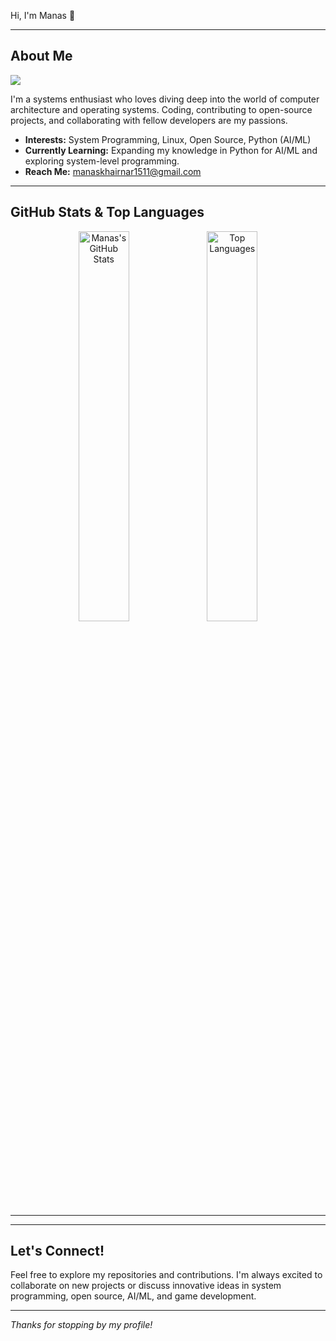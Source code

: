 Hi, I'm Manas 👋

---

## About Me
![](https://komarev.com/ghpvc/?username=manas1511200)

I'm a systems enthusiast who loves diving deep into the world of computer architecture and operating systems. Coding, contributing to open-source projects, and collaborating with fellow developers are my passions.

-   **Interests:** System Programming, Linux, Open Source, Python (AI/ML)
-   **Currently Learning:** Expanding my knowledge in Python for AI/ML and exploring system-level programming.
-   **Reach Me:** [manaskhairnar1511@gmail.com](mailto:manaskhairnar1511@gmail.com)

---

## GitHub Stats & Top Languages

<p align="center">
    <img src="https://github-readme-stats.vercel.app/api?username=manas1511200&show_icons=true&theme=tokyonight&hide_border=true" alt="Manas's GitHub Stats" width="40%" />
    <img src="https://github-readme-stats.vercel.app/api/top-langs/?username=manas1511200&layout=compact&theme=tokyonight&hide_border=true" alt="Top Languages" width="40%" />
</p>

---


---

## Let's Connect!

Feel free to explore my repositories and contributions. I'm always excited to collaborate on new projects or discuss innovative ideas in system programming, open source, AI/ML, and game development.

---

*Thanks for stopping by my profile!*
